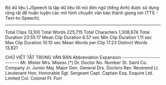 Bộ dữ liệu LJSpeech là tập dữ liệu lời nói đơn ngữ (tiếng Anh) được sử dụng rộng rãi để huấn luyện các mô hình chuyển văn bản thành giọng nói (TTS - Text-to-Speech).

-----------------------------------
Total Clips            13,100
Total Words            225,715
Total Characters       1,308,674
Total Duration         23:55:17
Mean Clip Duration     6.57 sec
Min Clip Duration      1.11 sec
Max Clip Duration      10.10 sec
Mean Words per Clip    17.23
Distinct Words         13,821

CHỮ VIẾT TẮT TRONG VĂN BẢN
     Abbreviation   Expansion
     --------------------------
     Mr.            Mister
     Mrs.           Misess (*)
     Dr.            Doctor
     No.            Number
     St.            Saint
     Co.            Company
     Jr.            Junior
     Maj.           Major
     Gen.           General
     Drs.           Doctors
     Rev.           Reverend
     Lt.            Lieutenant
     Hon.           Honorable
     Sgt.           Sergeant
     Capt.          Captain
     Esq.           Esquire
     Ltd.           Limited
     Col.           Colonel
     Ft.            Fort


